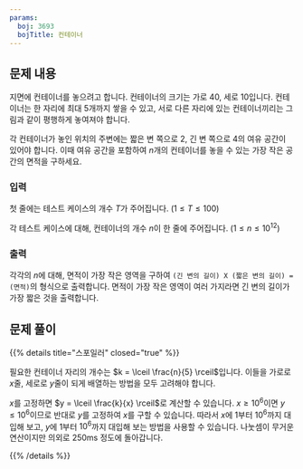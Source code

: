 ```yaml
---
params:
  boj: 3693
  bojTitle: 컨테이너
---
```


## 문제 내용

지면에 컨테이너를 놓으려고 합니다. 컨테이너의 크기는 가로 40, 세로 10입니다. 컨테이너는 한 자리에 최대 5개까지 쌓을 수 있고, 서로 다른 자리에 있는 컨테이너끼리는 그림과 같이 평행하게 놓여져야 합니다.

각 컨테이너가 놓인 위치의 주변에는 짧은 변 쪽으로 2, 긴 변 쪽으로 4의 여유 공간이 있어야 합니다. 이때 여유 공간을 포함하여 $n$개의 컨테이너를 놓을 수 있는 가장 작은 공간의 면적을 구하세요.

### 입력

첫 줄에는 테스트 케이스의 개수 $T$가 주어집니다. ($1 \le T \le 100$)

각 테스트 케이스에 대해, 컨테이너의 개수 $n$이 한 줄에 주어집니다. ($1 \le n \le 10^{12}$)

### 출력

각각의 $n$에 대해, 면적이 가장 작은 영역을 구하여 `(긴 변의 길이) X (짧은 변의 길이) = (면적)`의 형식으로 출력합니다. 면적이 가장 작은 영역이 여러 가지라면 긴 변의 길이가 가장 짧은 것을 출력합니다.

## 문제 풀이

{{% details title="스포일러" closed="true" %}}

필요한 컨테이너 자리의 개수는 $k = \lceil \frac{n}{5} \rceil$입니다. 이들을 가로로 $x$줄, 세로로 $y$줄이 되게 배열하는 방법을 모두 고려해야 합니다.

$x$를 고정하면 $y = \lceil \frac{k}{x} \rceil$로 계산할 수 있습니다. $x \ge 10^6$이면 $y \le 10^6$이므로 반대로 $y$를 고정하여 $x$를 구할 수 있습니다. 따라서 $x$에 1부터 $10^6$까지 대입해 보고,
$y$에 1부터 $10^6$까지 대입해 보는 방법을 사용할 수 있습니다. 나눗셈이 무거운 연산이지만 의외로 250ms 정도에 돌아갑니다.

{{% /details %}}

